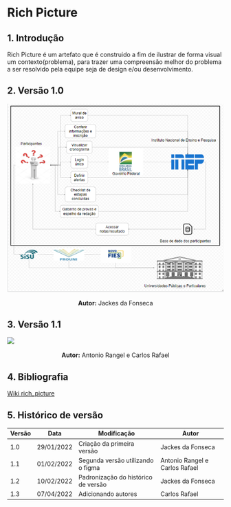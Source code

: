 # Rich Picture

## 1. Introdução

Rich Picture é um artefato que é construido a fim de ilustrar de forma visual um contexto(problema), para trazer uma compreensão melhor do problema a ser resolvido pela equipe seja de design e/ou desenvolvimento.

## 2. Versão 1.0

![v0.0.1](img/rich_picture-v1.png)

<center>
<figcaption> <strong>Autor:</strong> Jackes da Fonseca </figcaption>
</center>

## 3. Versão 1.1

<img src="https://user-images.githubusercontent.com/53023400/153007860-1c71be7f-2588-4e31-8752-8b3a75aca388.jpg"><br>

<center>
<figcaption> <strong>Autor:</strong> Antonio Rangel e Carlos Rafael </figcaption>
</center>

## 4. Bibliografia

[Wiki rich_picture](https://en.wikipedia.org/wiki/Rich_picture)

## 5. Histórico de versão

| Versão | Data       | Modificação                         | Autor                          |
| ------ | ---------- | ----------------------------------- | ------------------------------ |
| 1.0    | 29/01/2022 | Criação da primeira versão          | Jackes da Fonseca              |
| 1.1    | 01/02/2022 | Segunda versão utilizando o figma   | Antonio Rangel e Carlos Rafael |
| 1.2    | 10/02/2022 | Padronização do histórico de versão | Jackes da Fonseca              |
| 1.3    | 07/04/2022 | Adicionando autores                 | Carlos Rafael                  |
